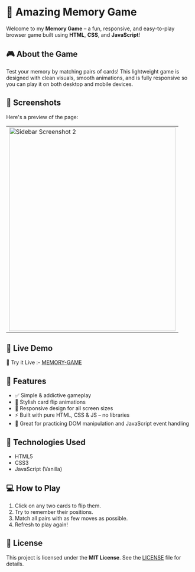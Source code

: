 # 🧠 Amazing Memory Game

Welcome to my **Memory Game** – a fun, responsive, and easy-to-play browser game built using **HTML**, **CSS**, and **JavaScript**!

## 🎮 About the Game

Test your memory by matching pairs of cards! This lightweight game is designed with clean visuals, smooth animations, and is fully responsive so you can play it on both desktop and mobile devices.

## 📸 Screenshots

Here's a preview of the  page:

<table>
  <tr>
    <td><img src="https://github.com/user-attachments/assets/7cc06045-cedc-402d-8589-17da8d0d672e" alt="Sidebar Screenshot 2" width="450" height="550" /></td>
  </tr>
</table>

## 🚀 Live Demo

🔗 Try it Live :- [MEMORY-GAME](https://innovativesumit.github.io/MEMORY-GAME/)

## 🚀 Features

- ✅ Simple & addictive gameplay
- 🎨 Stylish card flip animations
- 📱 Responsive design for all screen sizes
- ⚡ Built with pure HTML, CSS & JS – no libraries
- 🧠 Great for practicing DOM manipulation and JavaScript event handling

## 📁 Technologies Used

- HTML5
- CSS3
- JavaScript (Vanilla)

## 💻 How to Play

1. Click on any two cards to flip them.
2. Try to remember their positions.
3. Match all pairs with as few moves as possible.
4. Refresh to play again!

## 📜 License

This project is licensed under the **MIT License**. See the [LICENSE](LICENSE) file for details.


